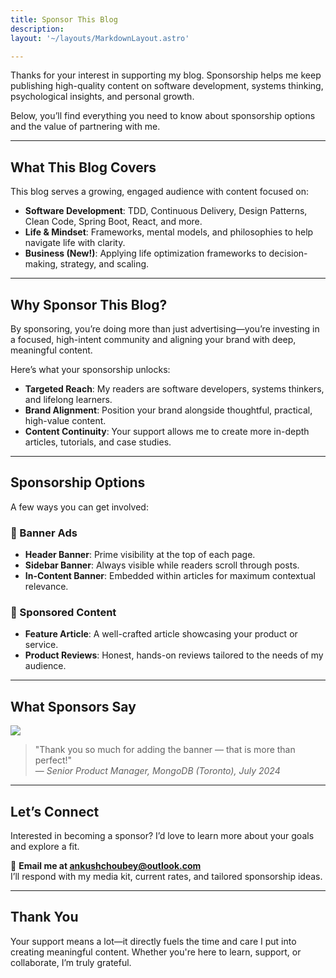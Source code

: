 ```yaml
---
title: Sponsor This Blog
description: 
layout: '~/layouts/MarkdownLayout.astro'

---
```


<style>
    .toc-container{
        display: none;
    }
    </style>

Thanks for your interest in supporting my blog. Sponsorship helps me keep publishing high-quality content on software development, systems thinking, psychological insights, and personal growth.

Below, you’ll find everything you need to know about sponsorship options and the value of partnering with me.

---

## What This Blog Covers

This blog serves a growing, engaged audience with content focused on:

- **Software Development**: TDD, Continuous Delivery, Design Patterns, Clean Code, Spring Boot, React, and more.
- **Life & Mindset**: Frameworks, mental models, and philosophies to help navigate life with clarity.
- **Business (New!)**: Applying life optimization frameworks to decision-making, strategy, and scaling.

---

## Why Sponsor This Blog?

By sponsoring, you’re doing more than just advertising—you’re investing in a focused, high-intent community and aligning your brand with deep, meaningful content.

Here’s what your sponsorship unlocks:

- **Targeted Reach**: My readers are software developers, systems thinkers, and lifelong learners.
- **Brand Alignment**: Position your brand alongside thoughtful, practical, high-value content.
- **Content Continuity**: Your support allows me to create more in-depth articles, tutorials, and case studies.

---

## Sponsorship Options

A few ways you can get involved:

### 🔹 Banner Ads

- **Header Banner**: Prime visibility at the top of each page.
- **Sidebar Banner**: Always visible while readers scroll through posts.
- **In-Content Banner**: Embedded within articles for maximum contextual relevance.

### 🔹 Sponsored Content

- **Feature Article**: A well-crafted article showcasing your product or service.
- **Product Reviews**: Honest, hands-on reviews tailored to the needs of my audience.

---

## What Sponsors Say

<div class="flex justify-center">
  <img src='/images/sponsor-example.png' class='max-w-md'>
</div>

> "Thank you so much for adding the banner — that is more than perfect!"  
> — *Senior Product Manager, MongoDB (Toronto), July 2024*

---

## Let’s Connect

Interested in becoming a sponsor? I’d love to learn more about your goals and explore a fit.

📧 **Email me at [ankushchoubey@outlook.com](mailto:ankushchoubey@outlook.com)**  
I’ll respond with my media kit, current rates, and tailored sponsorship ideas.

---

## Thank You

Your support means a lot—it directly fuels the time and care I put into creating meaningful content. Whether you're here to learn, support, or collaborate, I’m truly grateful.
